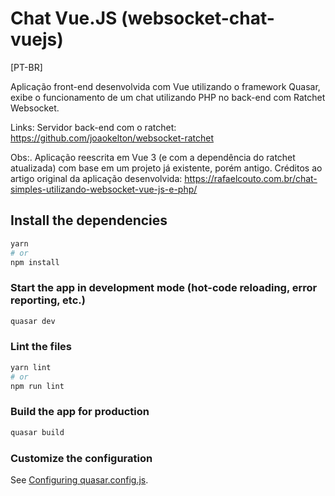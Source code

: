 # Chat Vue.JS (websocket-chat-vuejs)

[PT-BR]

Aplicação front-end desenvolvida com Vue utilizando o framework Quasar, exibe o funcionamento de um chat utilizando PHP no back-end com Ratchet Websocket.

Links:
Servidor back-end com o ratchet: https://github.com/joaokelton/websocket-ratchet

Obs:. Aplicação reescrita em Vue 3 (e com a dependência do ratchet atualizada) com base em um projeto já existente, porém antigo.
Créditos ao artigo original da aplicação desenvolvida: https://rafaelcouto.com.br/chat-simples-utilizando-websocket-vue-js-e-php/

## Install the dependencies
```bash
yarn
# or
npm install
```

### Start the app in development mode (hot-code reloading, error reporting, etc.)
```bash
quasar dev
```


### Lint the files
```bash
yarn lint
# or
npm run lint
```



### Build the app for production
```bash
quasar build
```

### Customize the configuration
See [Configuring quasar.config.js](https://v2.quasar.dev/quasar-cli-vite/quasar-config-js).

